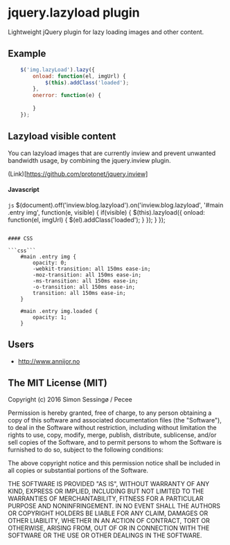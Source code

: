 # jquery.lazyload plugin
Lightweight jQuery plugin for lazy loading images and other content.

## Example

```js
	$('img.lazyLoad').lazy({
		onload: function(el, imgUrl) {
			$(this).addClass('loaded');
		},
		onerror: function(e) {
 
		}
	});
```

## Lazyload visible content
You can lazyload images that are currently inview and prevent unwanted bandwidth usage, by combining the jquery.inview plugin.

(Link)[https://github.com/protonet/jquery.inview]

#### Javascript

```js```
    $(document).off('inview.blog.lazyload').on('inview.blog.lazyload', '#main .entry img', function(e, visible) {
        if(visible) {
            $(this).lazyload({
                onload: function(el, imgUrl) {
                    $(el).addClass('loaded');
                }
            });
        }
    });
```

#### CSS

```css```
    #main .entry img {
        opacity: 0;
        -webkit-transition: all 150ms ease-in;
        -moz-transition: all 150ms ease-in;
        -ms-transition: all 150ms ease-in;
        -o-transition: all 150ms ease-in;
        transition: all 150ms ease-in;
    }

    #main .entry img.loaded {
        opacity: 1;
    }
```

## Users
- http://www.annijor.no

## The MIT License (MIT)

Copyright (c) 2016 Simon Sessingø / Pecee

Permission is hereby granted, free of charge, to any person obtaining a copy
of this software and associated documentation files (the "Software"), to deal
in the Software without restriction, including without limitation the rights
to use, copy, modify, merge, publish, distribute, sublicense, and/or sell
copies of the Software, and to permit persons to whom the Software is
furnished to do so, subject to the following conditions:

The above copyright notice and this permission notice shall be included in all
copies or substantial portions of the Software.

THE SOFTWARE IS PROVIDED "AS IS", WITHOUT WARRANTY OF ANY KIND, EXPRESS OR
IMPLIED, INCLUDING BUT NOT LIMITED TO THE WARRANTIES OF MERCHANTABILITY,
FITNESS FOR A PARTICULAR PURPOSE AND NONINFRINGEMENT. IN NO EVENT SHALL THE
AUTHORS OR COPYRIGHT HOLDERS BE LIABLE FOR ANY CLAIM, DAMAGES OR OTHER
LIABILITY, WHETHER IN AN ACTION OF CONTRACT, TORT OR OTHERWISE, ARISING FROM,
OUT OF OR IN CONNECTION WITH THE SOFTWARE OR THE USE OR OTHER DEALINGS IN THE
SOFTWARE.
